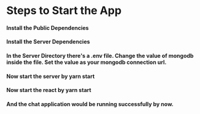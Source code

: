# Steps to Start the App

#### Install the Public Dependencies
#### Install the Server Dependencies
#### In the Server Directory there's a .env file. Change the value of mongodb inside the file. Set the value as your mongodb connection url.
#### Now start the server by yarn start
#### Now start the react by yarn start
#### And the chat application would be running successfully by now.
